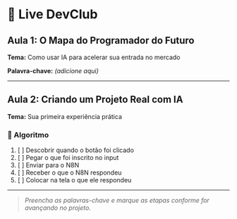 # 🚀 Live DevClub

## Aula 1: O Mapa do Programador do Futuro  
**Tema:** Como usar IA para acelerar sua entrada no mercado

**Palavra-chave:** _(adicione aqui)_

---

## Aula 2: Criando um Projeto Real com IA  
**Tema:** Sua primeira experiência prática

### 📝 Algoritmo

1. [ ] Descobrir quando o botão foi clicado
2. [ ] Pegar o que foi inscrito no input
3. [ ] Enviar para o N8N
4. [ ] Receber o que o N8N respondeu
5. [ ] Colocar na tela o que ele respondeu

---

> _Preencha as palavras-chave e marque as etapas conforme for avançando no projeto._
